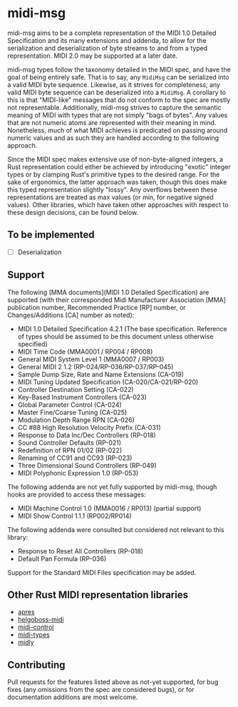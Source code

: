 # midi-msg

midi-msg aims to be a complete representation of the MIDI 1.0 Detailed Specification and its many extensions and addenda, to allow for the serialization and deserialization of byte streams to and from a typed representation. MIDI 2.0 may be supported at a later date.

midi-msg types follow the taxonomy detailed in the MIDI spec, and have the goal of being entirely safe. That is to say, any `MidiMsg` can be serialized into a valid MIDI byte sequence. Likewise, as it strives for completeness, any valid MIDI byte sequence can be deserialized into a `MidiMsg`. A corollary to this is that "MIDI-like" messages that do not conform to the spec are mostly not representable. Additionally, midi-msg strives to capture the semantic meaning of MIDI with types that are not simply "bags of bytes". Any values that are not numeric atoms are represented with their meaning in mind. Nonetheless, much of what MIDI achieves is predicated on passing around numeric values and as such they are handled according to the following approach.

Since the MIDI spec makes extensive use of non-byte-aligned integers, a Rust representation could either be achieved by introducing "exotic" integer types or by clamping Rust's primitive types to the desired range. For the sake of ergonomics, the latter approach was taken, though this does make this typed representation slightly "lossy". Any overflows between these representations are treated as max values (or min, for negative signed values). Other libraries, which have taken other approaches with respect to these design decisions, can be found below.


## To be implemented
- [ ] Deserialization


## Support 
The following [MMA documents](MIDI 1.0 Detailed Specification) are supported (with their corresponded Midi Manufacturer Association [MMA] publication number, Recommended Practice [RP] number, or Changes/Additions [CA] number as noted):
- MIDI 1.0 Detailed Specification 4.2.1 (The base specification. Reference of types should be assumed to be this document unless otherwise specified)
- MIDI Time Code (MMA0001 / RP004 / RP008)
- General MIDI System Level 1 (MMA0007 / RP003)
- General MIDI 2 1.2 (RP-024/RP-036/RP-037/RP-045)
- Sample Dump Size, Rate and Name Extensions (CA-019)
- MIDI Tuning Updated Specification (CA-020/CA-021/RP-020)
- Controller Destination Setting (CA-022)
- Key-Based Instrument Controllers (CA-023)
- Global Parameter Control (CA-024)
- Master Fine/Coarse Tuning (CA-025)
- Modulation Depth Range RPN (CA-026)
- CC #88 High Resolution Velocity Prefix (CA-031)
- Response to Data Inc/Dec Controllers (RP-018)
- Sound Controller Defaults (RP-021)
- Redefinition of RPN 01/02 (RP-022)
- Renaming of CC91 and CC93 (RP-023)
- Three Dimensional Sound Controllers (RP-049)
- MIDI Polyphonic Expression 1.0 (RP-053)


The following addenda are not yet fully supported by midi-msg, though hooks are provided to access these messages:

- MIDI Machine Control 1.0 (MMA0016 / RP013) (partial support)
- MIDI Show Control 1.1.1 (RP002/RP014)


The following addenda were consulted but considered not relevant to this library:

- Response to Reset All Controllers (RP-018)
- Default Pan Formula (RP-036)


Support for the Standard MIDI Files specification may be added.


## Other Rust MIDI representation libraries
- [apres](https://crates.io/crates/apres)
- [helgoboss-midi](https://crates.io/crates/helgoboss-midi)
- [midi-control](https://crates.io/crates/midi-control)
- [midi-types](https://crates.io/crates/midi-types)
- [midly](https://crates.io/crates/midly)


## Contributing
Pull requests for the features listed above as not-yet supported, for bug fixes (any omissions from the spec are considered bugs), or for documentation additions are most welcome.
